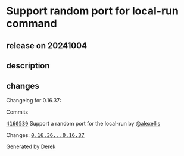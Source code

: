 # Support random port for local-run command

## release on 20241004

## description

## changes

Changelog for 0.16.37:

Commits

<a class="commit-link" data-hovercard-type="commit" data-hovercard-url="https://github.com/openfaas/faas-cli/commit/41605396955e6b13488755852106bd9bf315219a/hovercard" href="https://github.com/openfaas/faas-cli/commit/41605396955e6b13488755852106bd9bf315219a"><tt>4160539</tt></a> Support a random port for the local-run by <a class="user-mention notranslate" data-hovercard-type="user" data-hovercard-url="/users/alexellis/hovercard" data-octo-click="hovercard-link-click" data-octo-dimensions="link_type:self" href="https://github.com/alexellis">@alexellis</a>

Changes: <a class="commit-link" href="https://github.com/openfaas/faas-cli/compare/0.16.36...0.16.37"><tt>0.16.36...0.16.37</tt></a>

Generated by <a href="https://github.com/alexellis/derek/">Derek</a>

